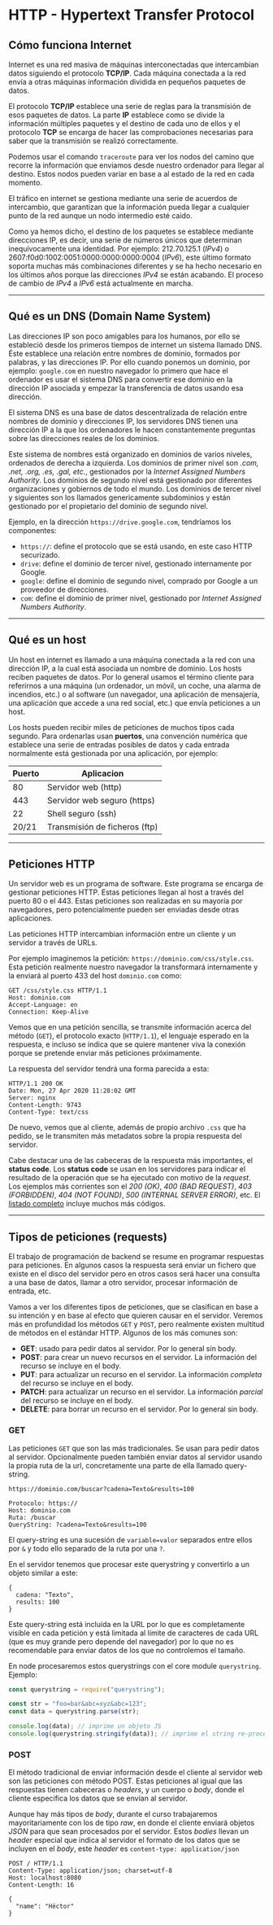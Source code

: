 # HTTP - Hypertext Transfer Protocol

## Cómo funciona Internet

Internet es una red masiva de máquinas interconectadas que intercambian datos siguiendo el protocolo **TCP/IP**. Cada máquina conectada a la red envía a otras máquinas información dividida en pequeños paquetes de datos.

El protocolo **TCP/IP** establece una serie de reglas para la transmisión de esos paquetes de datos. La parte **IP** establece como se divide la información múltiples paquetes y el destino de cada uno de ellos y el protocolo **TCP** se encarga de hacer las comprobaciones necesarias para saber que la transmisión se realizó correctamente.

Podemos usar el comando `traceroute` para ver los nodos del camino que recorre la información que enviamos desde nuestro ordenador para llegar al destino. Estos nodos pueden variar en base a al estado de la red en cada momento.

El tráfico en internet se gestiona mediante una serie de acuerdos de intercambio, que garantizan que la información pueda llegar a cualquier punto de la red aunque un nodo intermedio esté caido.

Como ya hemos dicho, el destino de los paquetes se establece mediante direcciones IP, es decir, una serie de números únicos que determinan inequívocamente una identidad. Por ejemplo: 212.70.125.1 (_IPv4_) o 2607:f0d0:1002:0051:0000:0000:0000:0004 (_IPv6_), este último formato soporta muchas más combinaciones diferentes y se ha hecho necesario en los últimos años porque las direcciones _IPv4_ se están acabando. El proceso de cambio de _IPv4_ a _IPv6_ está actualmente en marcha.

---

## Qué es un DNS (Domain Name System)

Las direcciones IP son poco amigables para los humanos, por ello se estableció desde los primeros tiempos de internet un sistema llamado DNS. Éste establece una relación entre nombres de dominio, formados por palabras, y las direcciones IP. Por ello cuando ponemos un dominio, por ejemplo: `google.com` en nuestro navegador lo primero que hace el ordenador es usar el sistema DNS para convertir ese dominio en la dirección IP asociada y empezar la transferencia de datos usando esa dirección.

El sistema DNS es una base de datos descentralizada de relación entre nombres de dominio y direcciones IP, los servidores DNS tienen una dirección IP a la que los ordenadores le hacen constantemente preguntas sobre las direcciones reales de los dominios.

Este sistema de nombres está organizado en dominios de varios niveles, ordenados de derecha a izquierda. Los dominios de primer nivel son _.com, .net, .org, .es, .gal, etc._, gestionados por la _Internet Assigned Numbers Authority_. Los dominios de segundo nivel está gestionado por diferentes organizaciones y gobiernos de todo el mundo. Los dominios de tercer nivel y siguientes son los llamados genericamente subdominios y están gestionado por el propietario del dominio de segundo nivel.

Ejemplo, en la dirección `https://drive.google.com`, tendríamos los componentes:

- `https://`: define el protocolo que se está usando, en este caso HTTP securizado.
- `drive`: define el dominio de tercer nivel, gestionado internamente por Google.
- `google`: define el dominio de segundo nivel, comprado por Google a un proveedor de direcciones.
- `com`: define el dominio de primer nivel, gestionado por _Internet Assigned Numbers Authority_.

---

## Qué es un host

Un host en internet es llamado a una máquina conectada a la red con una dirección IP, a la cual está asociada un nombre de dominio. Los hosts reciben paquetes de datos. Por lo general usamos el término cliente para referirnos a una máquina (un ordenador, un móvil, un coche, una alarma de incendios, etc.) o al software (un navegador, una aplicación de mensajería, una aplicación que accede a una red social, etc.) que envía peticiones a un host.

Los hosts pueden recibir miles de peticiones de muchos tipos cada segundo. Para ordenarlas usan **puertos**, una convención numérica que establece una serie de entradas posibles de datos y cada entrada normalmente está gestionada por una aplicación, por ejemplo:

| Puerto | Aplicacion                    |
| ------ | ----------------------------- |
| 80     | Servidor web (http)           |
| 443    | Servidor web seguro (https)   |
| 22     | Shell seguro (ssh)            |
| 20/21  | Transmisión de ficheros (ftp) |

---

## Peticiones HTTP

Un servidor web es un programa de software. Este programa se encarga de gestionar peticiones HTTP. Estas peticiones llegan al host a través del puerto 80 o el 443. Estas peticiones son realizadas en su mayoría por navegadores, pero potencialmente pueden ser enviadas desde otras aplicaciones.

Las peticiones HTTP intercambian información entre un cliente y un servidor a través de URLs.

Por ejemplo imaginemos la petición: `https://dominio.com/css/style.css`. Esta petición realmente nuestro navegador la transformará internamente y la enviará al puerto 433 del host `dominio.com` como:

```
GET /css/style.css HTTP/1.1
Host: dominio.com
Accept-Language: en
Connection: Keep-Alive
```

Vemos que en una petición sencilla, se transmite información acerca del método (`GET`), el protocolo exacto (`HTTP/1.1`), el lenguaje esperado en la respuesta, e incluso se indica que se quiere mantener viva la conexión porque se pretende enviar más peticiones próximamente.

La respuesta del servidor tendrá una forma parecida a esta:

```
HTTP/1.1 200 OK
Date: Mon, 27 Apr 2020 11:28:02 GMT
Server: nginx
Content-Length: 9743
Content-Type: text/css
```

De nuevo, vemos que al cliente, además de propio archivo `.css` que ha pedido, se le transmiten más metadatos sobre la propia respuesta del servidor.

Cabe destacar una de las cabeceras de la respuesta más importantes, el **status code**. Los **status code** se usan en los servidores para indicar el resultado de la operación que se ha ejecutado con motivo de la _request_. Los ejemplos más corrientes son el _200 (OK)_, _400 (BAD REQUEST)_, _403 (FORBIDDEN)_, _404 (NOT FOUND)_, _500 (INTERNAL SERVER ERROR)_, etc. El [listado completo](https://en.wikipedia.org/wiki/List_of_HTTP_status_codes) incluye muchos más códigos.

---

## Tipos de peticiones (requests)

El trabajo de programación de backend se resume en programar respuestas para peticiones. En algunos casos la respuesta será enviar un fichero que existe en el disco del servidor pero en otros casos será hacer una consulta a una base de datos, llamar a otro servidor, procesar información de entrada, etc.

Vamos a ver los diferentes tipos de peticiones, que se clasifican en base a su intención y en base al efecto que quieren causar en el servidor. Veremos más en profundidad los métodos `GET` y `POST`, pero realmente existen multitud de métodos en el estándar HTTP. Algunos de los más comunes son:

- **GET**: usado para pedir datos al servidor. Por lo general sin body.
- **POST**: para crear un nuevo recursos en el servidor. La información del recurso se incluye en el body.
- **PUT**: para actualizar un recurso en el servidor. La información _completa_ del recurso se incluye en el body.
- **PATCH**: para actualizar un recurso en el servidor. La información _parcial_ del recurso se incluye en el body.
- **DELETE**: para borrar un recurso en el servidor. Por lo general sin body.

### GET

Las peticiones `GET` que son las más tradicionales. Se usan para pedir datos al servidor. Opcionalmente pueden también enviar datos al servidor usando la propia ruta de la url, concretamente una parte de ella llamado query-string.

```
https://dominio.com/buscar?cadena=Texto&results=100
```

```
Protocolo: https://
Host: dominio.com
Ruta: /buscar
QueryString: ?cadena=Texto&results=100
```

El query-string es una sucesión de `variable=valor` separados entre ellos por `&` y todo ello separado de la ruta por una `?`.

En el servidor tenemos que procesar este querystring y convertirlo a un objeto similar a este:

```
{
  cadena: "Texto",
  results: 100
}
```

Este query-string está incluída en la URL por lo que es completamente visible en cada petición y está limitada al límite de caracteres de cada URL (que es muy grande pero depende del navegador) por lo que no es recomendable para enviar datos de los que no controlemos el tamaño.

En node procesaremos estos querystrings con el core module `querystring`. Ejemplo:

```javascript
const querystring = require("querystring");

const str = "foo=bar&abc=xyz&abc=123";
const data = querystring.parse(str);

console.log(data); // imprime un objeto JS
console.log(querystring.stringify(data)); // imprime el string re-procesado
```

### POST

El método tradicional de enviar información desde el cliente al servidor web son las peticiones con método POST. Estas peticiones al igual que las respuestas tienen cabeceras o _headers_, y un cuerpo o _body_, donde el cliente especifica los datos que se envían al servidor.

Aunque hay más tipos de _body_, durante el curso trabajaremos mayoritariamente con los de tipo _raw_, en donde el cliente enviará objetos _JSON_ para que sean procesados por el servidor. Estos _bodies_ llevan un _header_ especial que indica al servidor el formato de los datos que se incluyen en el _body_, este _header_ es `content-type: application/json`

```
POST / HTTP/1.1
Content-Type: application/json; charset=utf-8
Host: localhost:8080
Content-Length: 16

{
  "name": "Héctor"
}
```
